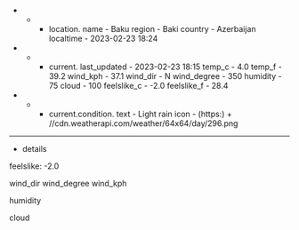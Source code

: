 - - - location.
name - Baku
region - Baki
country - Azerbaijan
localtime - 2023-02-23 18:24

- - - current.
last_updated - 2023-02-23 18:15
temp_c - 4.0
temp_f - 39.2
wind_kph - 37.1 
wind_dir - N
wind_degree - 350 
humidity - 75
cloud - 100
feelslike_c - -2.0
feelslike_f - 28.4

- - - current.condition.
text - Light rain
icon - (https:) + //cdn.weatherapi.com/weather/64x64/day/296.png


- - - - - - -
- details 

feelslike: -2.0

wind_dir
wind_degree
wind_kph

humidity

cloud